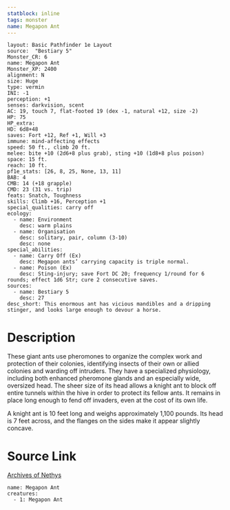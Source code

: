 ```yaml
---
statblock: inline
tags: monster
name: Megapon Ant
---
```

```statblock
layout: Basic Pathfinder 1e Layout
source:  "Bestiary 5"
Monster_CR: 6
name: Megapon Ant
Monster_XP: 2400
alignment: N
size: Huge
type: vermin
INI: -1
perception: +1
senses: darkvision, scent
AC: 19, touch 7, flat-footed 19 (dex -1, natural +12, size -2)
HP: 75
HP_extra: 
HD: 6d8+48
saves: Fort +12, Ref +1, Will +3
immune: mind-affecting effects
speed: 50 ft., climb 20 ft.
melee: bite +10 (2d6+8 plus grab), sting +10 (1d8+8 plus poison)
space: 15 ft.
reach: 10 ft.
pf1e_stats: [26, 8, 25, None, 13, 11]
BAB: 4
CMB: 14 (+18 grapple)
CMD: 23 (31 vs. trip)
feats: Snatch, Toughness
skills: Climb +16, Perception +1
special_qualities: carry off
ecology:
  - name: Environment
    desc: warm plains
  - name: Organisation
    desc: solitary, pair, column (3-10)
    desc: none
special_abilities:
  - name: Carry Off (Ex)
    desc: Megapon ants’ carrying capacity is triple normal.
  - name: Poison (Ex)
    desc: Sting-injury; save Fort DC 20; frequency 1/round for 6 rounds; effect 1d6 Str; cure 2 consecutive saves.
sources:
  - name: Bestiary 5
    desc: 27
desc_short: This enormous ant has vicious mandibles and a dripping stinger, and looks large enough to devour a horse.
```
# Description
These giant ants use pheromones to organize the complex work and protection of their colonies, identifying insects of their own or allied colonies and warding off intruders. They have a specialized physiology, including both enhanced pheromone glands and an especially wide, oversized head. The sheer size of its head allows a knight ant to block off entire tunnels within the hive in order to protect its fellow ants. It remains in place long enough to fend off invaders, even at the cost of its own life.

A knight ant is 10 feet long and weighs approximately 1,100 pounds. Its head is 7 feet across, and the flanges on the sides make it appear slightly concave.
# Source Link
[Archives of Nethys](https://aonprd.com/MonsterDisplay.aspx?ItemName=Megapon%20Ant)
```encounter-table
name: Megapon Ant
creatures:
  - 1: Megapon Ant
```
